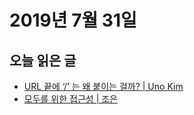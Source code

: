 # 2019년 7월 31일

## 오늘 읽은 글

* [URL 끝에 ‘/’ 는 왜 붙이는 걸까? | Uno Kim](https://djkeh.github.io/articles/Why-do-we-put-slash-at-the-end-of-URL-kor/)
* [모두를 위한 접근성 | 조은](https://medium.com/@euncho/%EB%AA%A8%EB%91%90%EB%A5%BC-%EC%9C%84%ED%95%9C-%EC%A0%91%EA%B7%BC%EC%84%B1-cd2045b70f02)
